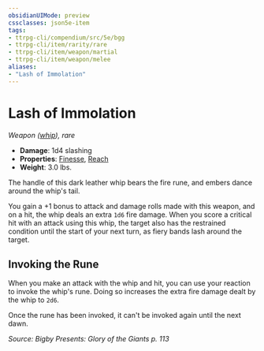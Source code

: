 ```yaml
---
obsidianUIMode: preview
cssclasses: json5e-item
tags:
- ttrpg-cli/compendium/src/5e/bgg
- ttrpg-cli/item/rarity/rare
- ttrpg-cli/item/weapon/martial
- ttrpg-cli/item/weapon/melee
aliases: 
- "Lash of Immolation"
---
```

# Lash of Immolation
*Weapon ([whip](2-Mechanics/CLI/items/whip-xphb.md)), rare*  


- **Damage**: 1d4 slashing
- **Properties**: [Finesse](2-Mechanics/CLI/rules/item-properties.md#Finesse), [Reach](2-Mechanics/CLI/rules/item-properties.md#Reach)
- **Weight**: 3.0 lbs.

The handle of this dark leather whip bears the fire rune, and embers dance around the whip's tail.

You gain a +1 bonus to attack and damage rolls made with this weapon, and on a hit, the whip deals an extra `1d6` fire damage. When you score a critical hit with an attack using this whip, the target also has the restrained condition until the start of your next turn, as fiery bands lash around the target.

## Invoking the Rune

When you make an attack with the whip and hit, you can use your reaction to invoke the whip's rune. Doing so increases the extra fire damage dealt by the whip to `2d6`.

Once the rune has been invoked, it can't be invoked again until the next dawn.

*Source: Bigby Presents: Glory of the Giants p. 113*